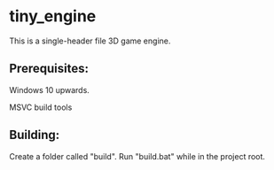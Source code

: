 # tiny_engine

This is a single-header file 3D game engine. 

## Prerequisites: 

Windows 10 upwards.

MSVC build tools


## Building: 

Create a folder called "build".
Run "build.bat" while in the project root.

